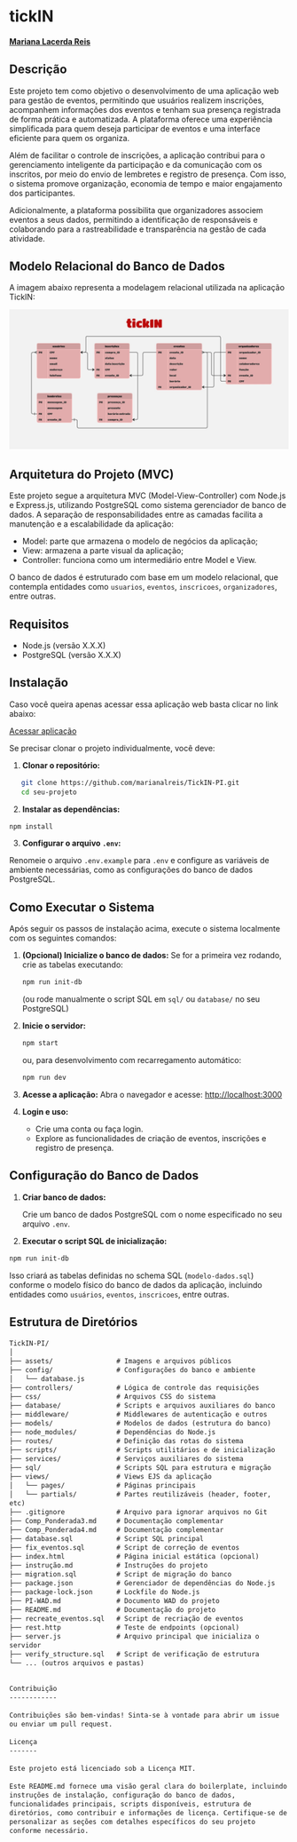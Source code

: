 # tickIN
#### [Mariana Lacerda Reis](https://www.linkedin.com/in/marianalacerdareis/)
##  Descrição

Este projeto tem como objetivo o desenvolvimento de uma aplicação web para gestão de eventos, permitindo que usuários realizem inscrições, acompanhem informações dos eventos e tenham sua presença registrada de forma prática e automatizada. A plataforma oferece uma experiência simplificada para quem deseja participar de eventos e uma interface eficiente para quem os organiza.

Além de facilitar o controle de inscrições, a aplicação contribui para o gerenciamento inteligente da participação e da comunicação com os inscritos, por meio do envio de lembretes e registro de presença. Com isso, o sistema promove organização, economia de tempo e maior engajamento dos participantes.

Adicionalmente, a plataforma possibilita que organizadores associem eventos a seus dados, permitindo a identificação de responsáveis e colaborando para a rastreabilidade e transparência na gestão de cada atividade.

##  Modelo Relacional do Banco de Dados

A imagem abaixo representa a modelagem relacional utilizada na aplicação TickIN:

![Modelo Relacional](./assets/modelo-banco.jpg)


##  Arquitetura do Projeto (MVC)

Este projeto segue a arquitetura MVC (Model-View-Controller) com Node.js e Express.js, utilizando PostgreSQL como sistema gerenciador de banco de dados. A separação de responsabilidades entre as camadas facilita a manutenção e a escalabilidade da aplicação:
- Model: parte que armazena o modelo de negócios da aplicação;
- View: armazena a parte visual da aplicação;
- Controller: funciona como um intermediário entre Model e View.

O banco de dados é estruturado com base em um modelo relacional, que contempla entidades como `usuarios`, `eventos`, `inscricoes`, `organizadores`, entre outras.

## Requisitos

- Node.js (versão X.X.X) 
- PostgreSQL (versão X.X.X)

## Instalação

Caso você queira apenas acessar essa aplicação web basta clicar no link abaixo:

[Acessar aplicação](https://marianalreis.github.io/TickIN-PI/)

Se precisar clonar o projeto individualmente, você deve:
1. **Clonar o repositório:**

```bash
   git clone https://github.com/marianalreis/TickIN-PI.git
   cd seu-projeto
```

2. **Instalar as dependências:**
    
```bash
npm install
```
    
3. **Configurar o arquivo `.env`:**
    
Renomeie o arquivo `.env.example` para `.env` e configure as variáveis de ambiente necessárias, como as configurações do banco de dados PostgreSQL.


## Como Executar o Sistema

Após seguir os passos de instalação acima, execute o sistema localmente com os seguintes comandos:

1. **(Opcional) Inicialize o banco de dados:**
   Se for a primeira vez rodando, crie as tabelas executando:
   ```bash
   npm run init-db
   ```
   (ou rode manualmente o script SQL em `sql/` ou `database/` no seu PostgreSQL)

2. **Inicie o servidor:**
   ```bash
   npm start
   ```
   ou, para desenvolvimento com recarregamento automático:
   ```bash
   npm run dev
   ```

3. **Acesse a aplicação:**
   Abra o navegador e acesse:
   [http://localhost:3000](http://localhost:3000)

4. **Login e uso:**
   - Crie uma conta ou faça login.
   - Explore as funcionalidades de criação de eventos, inscrições e registro de presença.


Configuração do Banco de Dados
-----------------------------

1. **Criar banco de dados:**
    
    Crie um banco de dados PostgreSQL com o nome especificado no seu arquivo `.env`.
    
2. **Executar o script SQL de inicialização:**
    
```bash
npm run init-db
```
    
Isso criará as tabelas definidas no schema SQL (`modelo-dados.sql`) conforme o modelo físico do banco de dados da aplicação, incluindo entidades como `usuários`, `eventos`, `inscricoes`, entre outras.

Estrutura de Diretórios
-----------------------
```
TickIN-PI/
│
├── assets/                # Imagens e arquivos públicos
├── config/                # Configurações do banco e ambiente
│   └── database.js
├── controllers/           # Lógica de controle das requisições
├── css/                   # Arquivos CSS do sistema
├── database/              # Scripts e arquivos auxiliares do banco
├── middleware/            # Middlewares de autenticação e outros
├── models/                # Modelos de dados (estrutura do banco)
├── node_modules/          # Dependências do Node.js
├── routes/                # Definição das rotas do sistema
├── scripts/               # Scripts utilitários e de inicialização
├── services/              # Serviços auxiliares do sistema
├── sql/                   # Scripts SQL para estrutura e migração
├── views/                 # Views EJS da aplicação
│   └── pages/             # Páginas principais
│   └── partials/          # Partes reutilizáveis (header, footer, etc)
├── .gitignore             # Arquivo para ignorar arquivos no Git
├── Comp_Ponderada3.md     # Documentação complementar
├── Comp_Ponderada4.md     # Documentação complementar
├── database.sql           # Script SQL principal
├── fix_eventos.sql        # Script de correção de eventos
├── index.html             # Página inicial estática (opcional)
├── instrução.md           # Instruções do projeto
├── migration.sql          # Script de migração do banco
├── package.json           # Gerenciador de dependências do Node.js
├── package-lock.json      # Lockfile do Node.js
├── PI-WAD.md              # Documento WAD do projeto
├── README.md              # Documentação do projeto
├── recreate_eventos.sql   # Script de recriação de eventos
├── rest.http              # Teste de endpoints (opcional)
├── server.js              # Arquivo principal que inicializa o servidor
├── verify_structure.sql   # Script de verificação de estrutura
└── ... (outros arquivos e pastas)
```

```

Contribuição
------------

Contribuições são bem-vindas! Sinta-se à vontade para abrir um issue ou enviar um pull request.

Licença
-------

Este projeto está licenciado sob a Licença MIT.

Este README.md fornece uma visão geral clara do boilerplate, incluindo instruções de instalação, configuração do banco de dados, funcionalidades principais, scripts disponíveis, estrutura de diretórios, como contribuir e informações de licença. Certifique-se de personalizar as seções com detalhes específicos do seu projeto conforme necessário.
